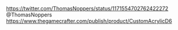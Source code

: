 https://twitter.com/ThomasNoppers/status/1171554702762422272 @ThomasNoppers https://www.thegamecrafter.com/publish/product/CustomAcrylicD6